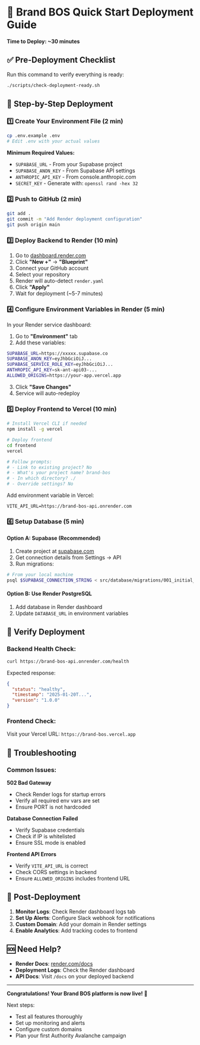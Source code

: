 # 🚀 Brand BOS Quick Start Deployment Guide

**Time to Deploy: ~30 minutes**

## ✅ Pre-Deployment Checklist

Run this command to verify everything is ready:
```bash
./scripts/check-deployment-ready.sh
```

## 📝 Step-by-Step Deployment

### 1️⃣ Create Your Environment File (2 min)
```bash
cp .env.example .env
# Edit .env with your actual values
```

**Minimum Required Values:**
- `SUPABASE_URL` - From your Supabase project
- `SUPABASE_ANON_KEY` - From Supabase API settings
- `ANTHROPIC_API_KEY` - From console.anthropic.com
- `SECRET_KEY` - Generate with: `openssl rand -hex 32`

### 2️⃣ Push to GitHub (2 min)
```bash
git add .
git commit -m "Add Render deployment configuration"
git push origin main
```

### 3️⃣ Deploy Backend to Render (10 min)

1. Go to [dashboard.render.com](https://dashboard.render.com)
2. Click **"New +"** → **"Blueprint"**
3. Connect your GitHub account
4. Select your repository
5. Render will auto-detect `render.yaml`
6. Click **"Apply"**
7. Wait for deployment (~5-7 minutes)

### 4️⃣ Configure Environment Variables in Render (5 min)

In your Render service dashboard:
1. Go to **"Environment"** tab
2. Add these variables:

```bash
SUPABASE_URL=https://xxxxx.supabase.co
SUPABASE_ANON_KEY=eyJhbGciOiJ...
SUPABASE_SERVICE_ROLE_KEY=eyJhbGciOiJ...
ANTHROPIC_API_KEY=sk-ant-api03-...
ALLOWED_ORIGINS=https://your-app.vercel.app
```

3. Click **"Save Changes"**
4. Service will auto-redeploy

### 5️⃣ Deploy Frontend to Vercel (10 min)

```bash
# Install Vercel CLI if needed
npm install -g vercel

# Deploy frontend
cd frontend
vercel

# Follow prompts:
# - Link to existing project? No
# - What's your project name? brand-bos
# - In which directory? ./
# - Override settings? No
```

Add environment variable in Vercel:
```
VITE_API_URL=https://brand-bos-api.onrender.com
```

### 6️⃣ Setup Database (5 min)

#### Option A: Supabase (Recommended)
1. Create project at [supabase.com](https://supabase.com)
2. Get connection details from Settings → API
3. Run migrations:
```bash
# From your local machine
psql $SUPABASE_CONNECTION_STRING < src/database/migrations/001_initial_schema.sql
```

#### Option B: Use Render PostgreSQL
1. Add database in Render dashboard
2. Update `DATABASE_URL` in environment variables

## 🎉 Verify Deployment

### Backend Health Check:
```bash
curl https://brand-bos-api.onrender.com/health
```

Expected response:
```json
{
  "status": "healthy",
  "timestamp": "2025-01-20T...",
  "version": "1.0.0"
}
```

### Frontend Check:
Visit your Vercel URL: `https://brand-bos.vercel.app`

## 🔧 Troubleshooting

### Common Issues:

**502 Bad Gateway**
- Check Render logs for startup errors
- Verify all required env vars are set
- Ensure PORT is not hardcoded

**Database Connection Failed**
- Verify Supabase credentials
- Check if IP is whitelisted
- Ensure SSL mode is enabled

**Frontend API Errors**
- Verify `VITE_API_URL` is correct
- Check CORS settings in backend
- Ensure `ALLOWED_ORIGINS` includes frontend URL

## 📱 Post-Deployment

1. **Monitor Logs**: Check Render dashboard logs tab
2. **Set Up Alerts**: Configure Slack webhook for notifications
3. **Custom Domain**: Add your domain in Render settings
4. **Enable Analytics**: Add tracking codes to frontend

## 🆘 Need Help?

- **Render Docs**: [render.com/docs](https://render.com/docs)
- **Deployment Logs**: Check the Render dashboard
- **API Docs**: Visit `/docs` on your deployed backend

---

**Congratulations! Your Brand BOS platform is now live! 🎊**

Next steps:
- Test all features thoroughly
- Set up monitoring and alerts
- Configure custom domains
- Plan your first Authority Avalanche campaign